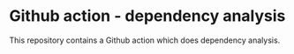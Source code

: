 # Github action - dependency analysis

This repository contains a Github action which does dependency analysis.
